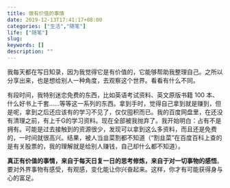 ```yaml
---
title: 做有价值的事情
date: 2019-12-13T17:41:17+08:00
categories: ["生活","随笔"]
life: ["随笔"]
slug: 
keywords: []
description: ""
---
```


我每天都在写日知录，因为我觉得它是有价值的，它能够帮助我整理自己。之所以分享出来，也是想给别人一种角度，去观察这个世界。看看有什么不同。


有段时间，我特别迷恋免费的东西，比如英语考试资料、英文原版书籍 100 本、什么好书上千套……等等这一系列的东西。拿到手时，觉得自己拿到就是赚到，但是呢，拿到之后还应该有的学习不见了，仅仅囤积而已。我的百度网盘里，在还没有清理之前，有上千G的学习资料。现在全部被我抛弃了。我开始明白：占有不是拥有。可能是过去接触到的资源很少，发现可以拿到这么多资料，而且还是免费的，一时间就很高兴。结果，被人当韭菜割都不知道（“割韭菜”在百度百科上查的是有关股票的，我的理解就是给别人赚钱，自己却什么都不知道）。

**真正有价值的事情，来自于每天日复一日的思考修炼，来自于对一切事物的感悟**。要对外界事物有感受，有观感，变化能让你兴奋起来。这样，你才有可能获得身与心的富足。